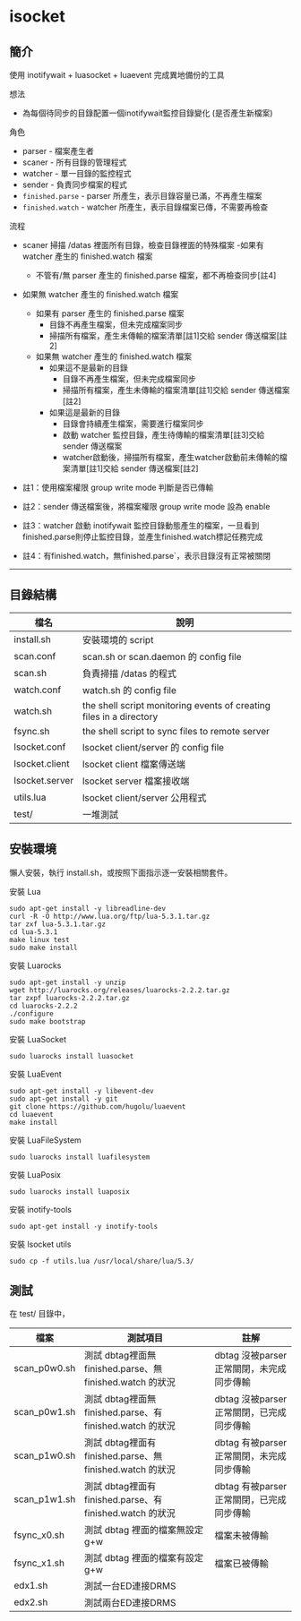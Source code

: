 # isocket

## 簡介
使用 inotifywait + luasocket + luaevent 完成異地備份的工具

想法
- 為每個待同步的目錄配置一個inotifywait監控目錄變化 (是否產生新檔案)

角色
- parser - 檔案產生者
- scaner - 所有目錄的管理程式
- watcher - 單一目錄的監控程式
- sender - 負責同步檔案的程式
- ```finished.parse``` - parser 所產生，表示目錄容量已滿，不再產生檔案
- ```finished.watch``` - watcher 所產生，表示目錄檔案已傳，不需要再檢查

流程
- scaner 掃描 /datas 裡面所有目錄，檢查目錄裡面的特殊檔案
  -如果有 watcher 產生的 finished.watch 檔案
  - 不管有/無 parser 產生的 finished.parse 檔案，都不再檢查同步[註4]
- 如果無 watcher 產生的 finished.watch 檔案
  - 如果有 parser 產生的 finished.parse 檔案
    - 目錄不再產生檔案，但未完成檔案同步
    - 掃描所有檔案，產生未傳輸的檔案清單[註1]交給 sender 傳送檔案[註2]
  - 如果無 watcher 產生的 finished.watch 檔案
    - 如果這不是最新的目錄
      - 目錄不再產生檔案，但未完成檔案同步
      - 掃描所有檔案，產生未傳輸的檔案清單[註1]交給 sender 傳送檔案[註2]
    - 如果這是最新的目錄
      - 目錄會持續產生檔案，需要進行檔案同步
      - 啟動 watcher 監控目錄，產生待傳輸的檔案清單[註3]交給 sender 傳送檔案
      - watcher啟動後，掃描所有檔案，產生watcher啟動前未傳輸的檔案清單[註1]交給 sender 傳送檔案[註2]

- 註1：使用檔案權限 group write mode 判斷是否已傳輸
- 註2：sender 傳送檔案後，將檔案權限 group write mode 設為 enable
- 註3：watcher 啟動 inotifywait 監控目錄動態產生的檔案，一旦看到finished.parse則停止監控目錄，並產生finished.watch標記任務完成
- 註4：有finished.watch，無finished.parse`，表示目錄沒有正常被關閉

____
## 目錄結構

| 檔名 | 說明 |
|------|------|
| install.sh | 安裝環境的 script |
| scan.conf | scan.sh or scan.daemon 的 config file |
| scan.sh | 負責掃描 /datas 的程式 |
| watch.conf | watch.sh 的 config file |
| watch.sh | the shell script monitoring events of creating files in a directory| fsync.conf | fsync.sh 的 config file |
| fsync.sh | the shell script to sync files to remote server |
| lsocket.conf | lsocket client/server 的 config file |
| lsocket.client    | lsocket client 檔案傳送端 |
| lsocket.server | lsocket server 檔案接收端 |
| utils.lua | lsocket client/server 公用程式 |
| test/ | 一堆測試 |

## 安裝環境

懶人安裝，執行 install.sh，或按照下面指示逐一安裝相關套件。

安裝 Lua
```
sudo apt-get install -y libreadline-dev
curl -R -O http://www.lua.org/ftp/lua-5.3.1.tar.gz
tar zxf lua-5.3.1.tar.gz
cd lua-5.3.1
make linux test
sudo make install
```

安裝 Luarocks
```
sudo apt-get install -y unzip
wget http://luarocks.org/releases/luarocks-2.2.2.tar.gz
tar zxpf luarocks-2.2.2.tar.gz
cd luarocks-2.2.2
./configure
sudo make bootstrap
```

安裝 LuaSocket
```
sudo luarocks install luasocket
```

安裝 LuaEvent
```
sudo apt-get install -y libevent-dev
sudo apt-get install -y git
git clone https://github.com/hugolu/luaevent
cd luaevent
make install
```

安裝 LuaFileSystem
```
sudo luarocks install luafilesystem
```

安裝 LuaPosix
```
sudo luarocks install luaposix
```

安裝 inotify-tools
```
sudo apt-get install -y inotify-tools
```

安裝 lsocket utils
```
sudo cp -f utils.lua /usr/local/share/lua/5.3/
```

## 測試

在 test/ 目錄中，

| 檔案 | 測試項目 | 註解 |
|------|----------|------|
| scan_p0w0.sh | 測試 dbtag裡面無 finished.parse、無 finished.watch 的狀況 | dbtag 沒被parser正常關閉，未完成同步傳輸 |
| scan_p0w1.sh | 測試 dbtag裡面無 finished.parse、有 finished.watch 的狀況 | dbtag 沒被parser正常關閉，已完成同步傳輸 |
| scan_p1w0.sh | 測試 dbtag裡面有 finished.parse、無 finished.watch 的狀況 | dbtag 有被parser正常關閉，未完成同步傳輸 |
| scan_p1w1.sh | 測試 dbtag裡面有 finished.parse、有 finished.watch 的狀況 | dbtag 有被parser正常關閉，已完成同步傳輸 |
| fsync_x0.sh | 測試 dbtag 裡面的檔案無設定 g+w | 檔案未被傳輸 |
| fsync_x1.sh | 測試 dbtag 裡面的檔案有設定 g+w | 檔案已被傳輸 |
| edx1.sh | 測試一台ED連接DRMS | |
| edx2.sh | 測試兩台ED連接DRMS | |

